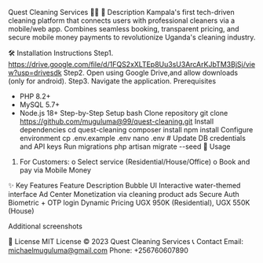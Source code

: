 
Quest Cleaning Services 🧹✨
📝 Description 
Kampala's first tech-driven cleaning platform that connects users with professional cleaners via a mobile/web app. Combines seamless booking, transparent pricing, and secure mobile money payments to revolutionize Uganda's cleaning industry.
 
🛠️ Installation Instructions 
Step1. https://drive.google.com/file/d/1FQS2xXLTEp8Uu3sU3ArcArKJbTM3BjSj/view?usp=drivesdk
Step2. 
Open using Google Drive,and allow downloads (only for android).
Step3.
Navigate the application.
Prerequisites 
- PHP 8.2+ 
- MySQL 5.7+ 
- Node.js 18+ 
Step-by-Step Setup 
  bash
Clone repository
git clone https://github.com/muguluma@99/quest-cleaning.git
Install dependencies
cd quest-cleaning
composer install
npm install
Configure environment
cp .env.example .env
nano .env # Update DB credentials and API keys
Run migrations
php artisan migrate --seed
🚀 Usage
1.	For Customers:
o	Select service (Residential/House/Office)
o	Book and pay via Mobile Money

 


✨ Key Features
Feature                           Description 
Bubble UI                        Interactive water-themed interface
Ad Center                        Monetization via cleaning product ads 
Secure Auth                      Biometric + OTP login 
Dynamic Pricing                  UGX 950K (Residential), UGX 550K (House)


Additional screenshots
 

 

 

📜 License 
MIT License © 2023 Quest Cleaning Services
📞 Contact
 Email: michaelmuguluma@gmail.com
Phone: +256760607890


